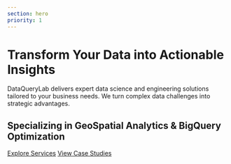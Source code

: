 ```yaml
---
section: hero
priority: 1
---
```


# Transform Your Data into Actionable Insights

DataQueryLab delivers expert data science and engineering solutions tailored to your business needs. We turn complex data challenges into strategic advantages.

## Specializing in GeoSpatial Analytics & BigQuery Optimization

[Explore Services](#services) [View Case Studies](#case-studies)
